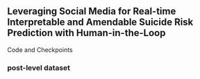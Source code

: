 ## Leveraging Social Media for Real-time Interpretable and Amendable Suicide Risk Prediction with Human-in-the-Loop
Code and Checkpoints

### post-level dataset
